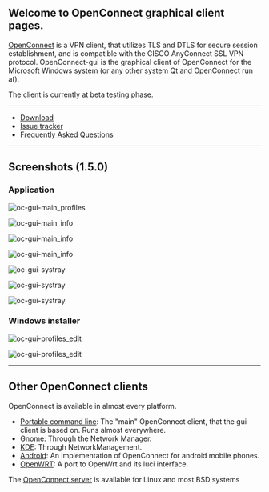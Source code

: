 ## Welcome to OpenConnect graphical client pages.

[OpenConnect](http://www.infradead.org/openconnect/) is a VPN client, that utilizes TLS and DTLS for secure session establishment, and is compatible with the CISCO AnyConnect SSL VPN protocol. OpenConnect-gui is the graphical client of OpenConnect for the Microsoft Windows system (or any other system [Qt](http://www.qt.io) and OpenConnect run at).

The client is currently at beta testing phase.

***
 * [Download](https://gitlab.com/openconnect/openconnect-gui/-/releases)
 * [Issue tracker](https://gitlab.com/openconnect/openconnect-gui/-/issues)
 * [Frequently Asked Questions](https://github.com/openconnect/openconnect-gui/wiki/FAQ)

***

## Screenshots (1.5.0)

### Application

![oc-gui-main_profiles](https://raw.githubusercontent.com/openconnect/openconnect-gui/gh-pages/screenshots/win_app_main.png)

![oc-gui-main_info](https://raw.githubusercontent.com/openconnect/openconnect-gui/gh-pages/screenshots/win_app_info.png)

![oc-gui-main_info](https://raw.githubusercontent.com/openconnect/openconnect-gui/gh-pages/screenshots/win_app_new.png)

![oc-gui-main_info](https://raw.githubusercontent.com/openconnect/openconnect-gui/gh-pages/screenshots/win_app_edit.png)

![oc-gui-systray](https://raw.githubusercontent.com/openconnect/openconnect-gui/gh-pages/screenshots/win_app_about.png)

![oc-gui-systray](https://raw.githubusercontent.com/openconnect/openconnect-gui/gh-pages/screenshots/win_app_systray.png)

![oc-gui-systray](https://raw.githubusercontent.com/openconnect/openconnect-gui/gh-pages/screenshots/win_app_log.png)

### Windows installer

![oc-gui-profiles_edit](https://raw.githubusercontent.com/openconnect/openconnect-gui/gh-pages/screenshots/win_installer_initial.png)

![oc-gui-profiles_edit](https://raw.githubusercontent.com/openconnect/openconnect-gui/gh-pages/screenshots/win_installer_choose.png)


***
## Other OpenConnect clients

OpenConnect is available in almost every platform.
* [Portable command line](http://www.infradead.org/openconnect): The "main" OpenConnect client, that the gui client is based on. Runs almost everywhere.
* [Gnome](https://wiki.gnome.org/Projects/NetworkManager/): Through the Network Manager.
* [KDE](https://userbase.kde.org/NetworkManagement): Through NetworkManagement. 
* [Android](https://github.com/cernekee/ics-openconnect): An implementation of OpenConnect for android mobile phones.
* [OpenWRT](https://github.com/openwrt/packages/tree/master/net/openconnect): A port to OpenWrt and its luci interface.

The [OpenConnect server](http://www.infradead.org/ocserv/) is available for Linux and most BSD systems
